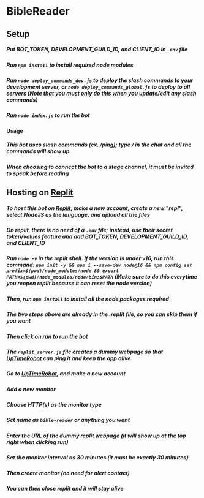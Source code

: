# BibleReader

## Setup
##### Put BOT_TOKEN, DEVELOPMENT_GUILD_ID, and CLIENT_ID in `.env` file
##### Run `npm install` to install required node modules
##### Run `node deploy_commands_dev.js` to deploy the slash commands to your development server, or `node deploy_commands_global.js` to deploy to all servers (Note that you must only do this when you update/edit any slash commands)
##### Run `node index.js` to run the bot

#### Usage
##### This bot uses slash commands (ex. /ping); type / in the chat and all the commands will show up
##### When choosing to connect the bot to a stage channel, it must be invited to speak before reading

## Hosting on [Replit](https://replit.com)
##### To host this bot on [Replit](https://replit.com), make a new account, create a new "repl", select NodeJS as the language, and upload all the files
##### On replit, there is no need of a `.env` file; instead, use their secret token/values feature and add BOT_TOKEN, DEVELOPMENT_GUILD_ID, and CLIENT_ID
##### Run `node -v` in the replit shell. If the version is under v16, run this command: `npm init -y && npm i --save-dev node@16 && npm config set prefix=$(pwd)/node_modules/node && export PATH=$(pwd)/node_modules/node/bin:$PATH` (Make sure to do this everytime you reopen replit because it can reset the node version)
##### Then, run `npm install` to install all the node packages required
##### The two steps above are already in the .replit file, so you can skip them if you want
##### Then click on run to run the bot
##### The `replit_server.js` file creates a dummy webpage so that [UpTimeRobot](https://uptimerobot.com) can ping it and keep the app alive
##### Go to [UpTimeRobot](https://uptimerobot.com/), and make a new account
##### Add a new monitor
##### Choose HTTP(s) as the monitor type
##### Set name as `bible-reader` or anything you want
##### Enter the URL of the dummy replit webpage (it will show up at the top right when clicking run)
##### Set the monitor interval as 30 minutes (it must be exactly 30 minutes)
##### Then create monitor (no need for alert contact)
##### You can then close replit and it will stay alive
